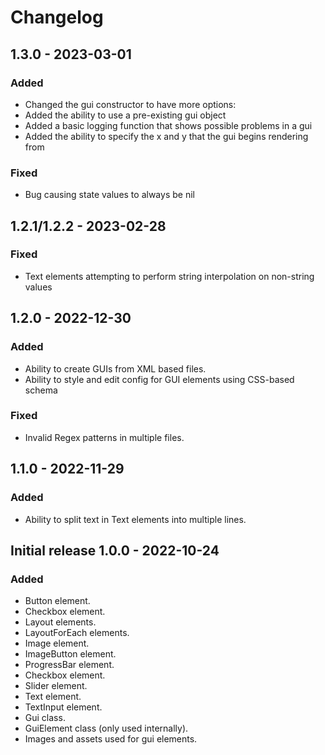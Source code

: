 # Changelog
## 1.3.0 - 2023-03-01
### Added
- Changed the gui constructor to have more options:
- Added the ability to use a pre-existing gui object
- Added a basic logging function that shows possible problems in a gui
- Added the ability to specify the x and y that the gui begins rendering from
### Fixed
- Bug causing state values to always be nil
## 1.2.1/1.2.2 - 2023-02-28
### Fixed
- Text elements attempting to perform string interpolation on non-string values
## 1.2.0 - 2022-12-30
### Added
- Ability to create GUIs from XML based files.
- Ability to style and edit config for GUI elements using CSS-based schema
### Fixed
- Invalid Regex patterns in multiple files.
## 1.1.0 - 2022-11-29
### Added
- Ability to split text in Text elements into multiple lines.
## Initial release 1.0.0 - 2022-10-24
### Added
- Button element.
- Checkbox element.
- Layout elements.
- LayoutForEach elements.
- Image element.
- ImageButton element.
- ProgressBar element.
- Checkbox element.
- Slider element.
- Text element.
- TextInput element.
- Gui class.
- GuiElement class (only used internally).
- Images and assets used for gui elements.

